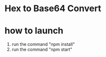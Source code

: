 # Hex to Base64 Convert

# how to launch
1. run the command "npm install" 
2. run the command "npm start" 
